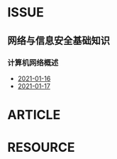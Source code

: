 # ISSUE

## 网络与信息安全基础知识

### 计算机网络概述
- [2021-01-16](https://github.com/sworlife/DSHUI/issues/2)
- [2021-01-17](https://github.com/sworlife/DSHUI/issues/3)

# ARTICLE

# RESOURCE
